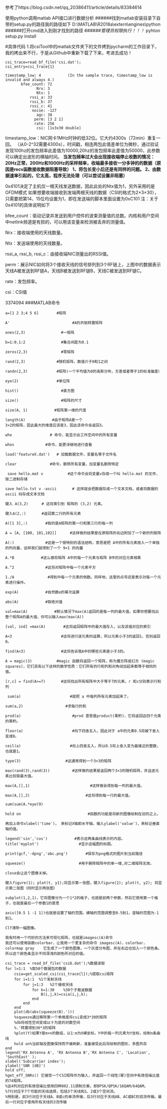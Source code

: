 参考了https://blog.csdn.net/qq_20386411/article/details/83384614

使用python调用matlab API接口进行数据分析
######找到matlab安装目录下自带的setup.py的路径我的路径如下
D:\MATLAB\R2018a\extern\engines\python
######打开cmd进入到刚才找到的路径
######*管理员权限执行！！！*      pyhton setup.py install


#具体代码
1.将csiTool中的matlab文件夹下的文件拷到pycharm的工作目录下，我的拷出来不行，于是从Github中重新下载了下来，考进去成功！

```
csi_trace=read_bf_file('csi.dat');
csi_entry=csi_trace{1}
```
```
timestamp_low: 4            (In the sample trace, timestamp_low is invalid and always 4.)
       bfee_count: 72
              Nrx: 3
              Ntx: 1
           rssi_a: 33
           rssi_b: 37
           rssi_c: 41
            noise: -127
              agc: 38
             perm: [3 2 1]
             rate: 256
              csi: [1x3x30 double]
```
timestamp_low：NIC网卡1MHz时钟的低32位。它大约4300s（72min）重复一回。 （从0-2^32需要4300s），时间戳，相连两包此值差单位为微秒，通过验证发现100hz的发包频率此差值为10000,20hz的发包频率此差值为50000，此参数可以确定出波形的横轴时间。
**当发包频率过大会出现接收端停止收数的情况：20Hz正常，200Hz和1000Hz的采样频率，收端最多接收一分多钟的的数据（原因是recv函数接收数据阻塞导致）
 1、将包长变小后还是有同样的问题。
 2、由数据速率引起的，它太高，程序无法处理（可以尝试设置非阻塞）**

0x4101决定了主机仅一根天线发送数据，因此此处的Ntx值为1，另外采用的是OFDM模式 如果想要收端接收到发端两根天线的数据（CSI的格式为2×3×30），只需要把第14、15位均设置为1，即在发送端的脚本里面设置为0xC101 注：关于0x4101的具体说明如下

bfee_count：驱动记录并发送到用户控件的波束测量值的总数。内核和用户空间中netlink频道是有损的，可以用该变量来检测被丢弃的测量值。 

Nrx：接收端使用的天线数量。 

Ntx：发送端使用的天线数量。 

rssi_a, rssi_b, rssi_c：由接收端NIC测量出的RSSI值。 

perm：展示NIC如何将3个接收天线的信号排列到3个RF链上，上图中的数据表示天线A被发送到RF链A，天线B被发送到RF链B，天线C被发送到RF链C。 

rate：发包频率。 

csi：CSI值

3374094 
###MATLAB命令
```
a=[1 2 3;4 5 6]        #矩阵

A'                            #A的共轭转置矩阵

ones(2,3)                #一矩阵

b=1:0.1:2                #集合间距为0.1

zeros(2,3)               #零矩阵

rand(2,3)              #随机矩阵，数值介于0和1之间

randn(2,3)             #矩阵(一个平均值为0的高斯分布，方差或者等于1的标准偏差）

eye(2)                 #单位阵

hist()                   #直方图

size()                   #矩阵的尺寸

size(A, 1)            #矩阵第一维的尺度

length(A)            #由于矩阵A是一个
3×2的矩阵，因此最大的维度应该是3，因此该命令会返回3。

who                 # 命令，能显示出工作空间中的所有变量

whos              #命令，能更详细地进行查看

load('featureX.dat')   # 加载数据文件，变量名等于文件名

clear               #命令，删除所有变量，加变量名删除特定

 save hello.mat v           #这个命令会将变量v存成一个叫 hello.mat 的文件，按二进制存储

save hello.txt v -ascii       # 这样就会把数据存成一个文本文档，或者将数据的 ascii 码存成文本文档

键入 A(3,2)      # 这将索引到 矩阵的 (3,2) 元素。

键入A(2,:)       #返回第二行的所有元素

A([1 3],:)        #取的是A矩阵的第一行和第三行的每一列

A = [A, [100, 101,102]]      #这样做的结果是在原矩阵的右边附加了一个新的列矩阵

A(:)              #这是一个很特别的语法结构，意思是把 A中的所有元素放入一个单独的列向量，这样我们就得到了一个 9×1 的向量

A.*B            #这么做将矩阵 A中的每一个元素与矩阵 B中的对应元素相乘

A.^2              #这将对矩阵中每一个元素平方

1./A               #得到中每一个元素的倒数。同样地，这里的点号还是表示对每一个元素进行操作。

exp(A)            #自然数e的幂次运算

abs(A)            #取绝对值

val=max(A)            #默认情况下max(A)返回的是每一列的最大值，如果你想要找出整个矩阵A的最大值，你可以输入max(max(A))

[val, ind] =max(A)        #这将返回矩阵中的最大值存入，以及该值对应的索引

A<3                      #这将进行逐元素的运算，所以元素小于3的返回1，否则返回0。

find(A<3)                #这将告诉我A中的哪些元素是小于3的。

A = magic(3)           #magic 函数将返回一个矩阵，称为魔方阵或幻方 (magic squares)，它们具有以下这样的数学性质：它们所有的行和列和对角线加起来都等于相同的值。

[r,c] = find(A>=7)       #这将找出所有矩阵中大于等于7的元素，r 和c分别表示行和列

 sum(a)                      #就把 a 中每列所有元素加起来了。

sum(a,2)                   #求每行的和

prod(a)                       #prod 意思是product(乘积)，它将返回这四个元素的乘积。

floor(a)                      #向下四舍五入，因此对于 a中的元素0.5将被下舍入变成0。

ceil(a)                      #向上四舍五入，所以0.5将上舍入变为最接近的整数，也就是1。

type(3)                    #这通常得到一个3×3的矩阵

max(rand(3),rand(3))          #这样做的结果是返回两个3×3的随机矩阵，并且逐元素比较取最大值。

max(A,[],1)                           #这样做会得到每一列的最大值。

max(A,[],2)                         #这将得到每一行的最大值。

sum(sum(A.*eye(9)

hold on                              #函数的功能是将新的图像绘制在旧的之上。

再加上命令xlabel('time')， 来标记X轴即水平轴，输入ylabel('value')，来标记垂直轴的值。

legend('sin','cos')            #表示这两条曲线表示的内容。
title('myplot')                  #显示这幅图的标题。

print(gcf,'-dpng','abc.png')        #保存为png格式的图片到当前路径

squeeze()                        #用于删除矩阵中的单一维,对二维矩阵无效。

close会让这个图像关掉。

键入figure(1); plot(t, y1);将显示第一张图，键入figure(2); plot(t, y2); 将显示第二张图（同时显示两张图）

subplot(1,2,1)，它将图像分为一个1*2的格子，也就是前两个参数，然后它使用第一个格子，也就是最后一个参数1的意思

axis([0.5 1 -1 1])也就是设置了轴的范围。横轴的范围调整至0.5到1，竖轴的范围为-1到1。

Clf清除一幅图像。

我有时用一个巧妙的方法来可视化矩阵，也就是imagesc(A)命令
我还可以使用函数colorbar，让我用一个更复杂的命令 imagesc(A)，colorbar，colormap gray    它生成了一个颜色图像，一个灰度分布图，并在右边也加入一个颜色条。所以这个颜色条显示不同深浅的颜色所对应的值。
```
```
csi_trace = read_bf_file('csi6.dat');%数据读取
for l=1:1  %取50个数据包的数据
	csia=get_scaled_csi(csi_trace{l});%提取csi矩阵
	for i=1:1  %1个发射天线
		for j=1:3   %2个接收天线
			for k=1:30    %30个子载波数据
				B(i,j,k)=csia(i,j,k);				
			end
		end
	end
	plot(db(abs(squeeze(B).')))
    %squeeze通过移除第一个单维度将csi变成3*30的矩阵
    %db将线性空间变成以十为底的对数空间
    %.'转置得到30*3的矩阵
    %plot(Y)如果Y是m×n的数组，以1:m为X横坐标，Y中的每一列元素为Y坐标，绘制n条曲线
	hold on%当前轴及图像保持而不被刷新，准备接受此后将绘制的图形，多图共存
end
legend('RX Antenna A', 'RX Antenna B','RX Antenna C', 'Location', 'SouthEast' );
xlabel('Subcarrier index');
ylabel('SNR [dB]')
hold off;
%get_eff_SNRs() 它接受一个CSI矩阵作为输入，并返回一个线性(幂)空间中有效信噪比值的74矩阵。
%这4列对应的有效信噪比使用四种802.11调制方案，即BPSK/QPSK/16QAM/64QAM。
%7行对应于7个可能的天线选择，包括3个天线和1、2或3个空间流。
%特别是，前3行对应于天线A、B或c的单流传输，后3行对应于天线AB、AC或BC的双流传输。最后一行对应于使用所有天线的3流传输
```
